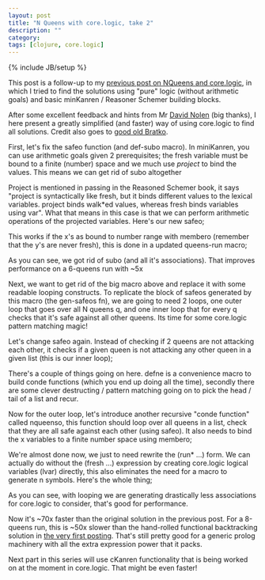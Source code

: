 ```yaml
---
layout: post
title: "N Queens with core.logic, take 2"
description: ""
category:
tags: [clojure, core.logic]
---
```

{% include JB/setup %}

This post is a follow-up to my <a href="http://martinsprogrammingblog.blogspot.co.uk/2012/07/n-queens-with-corelogic-take-1.html">previous post on NQueens and core.logic</a>, in which I tried to find the solutions using "pure" logic (without arithmetic goals) and basic minKanren / Reasoner Schemer building blocks.

After some excellent feedback and hints from Mr <a href="https://twitter.com/swannodette">David Nolen</a> (big thanks), I here present a greatly simplified (and faster) way of using core.logic to find all solutions. Credit also goes to <a href="http://www.amazon.co.uk/Programming-Artificial-Intelligence-International-Computer/dp/0321417461/ref=sr_1_2?ie=UTF8&amp;qid=1341989805&amp;sr=8-2">good old Bratko</a>.

First, let's fix the safeo function (and def-subo macro). In miniKanren, you can use arithmetic goals given 2 prerequisites; the fresh variable must be bound to a finite (number) space and we much use _project_ to bind the values. This means we can get rid of subo altogether

Project is mentioned in passing in the Reasoned Schemer book, it says "project is syntactically like fresh, but it binds different values to the lexical variables. project binds walk\*ed values, whereas fresh binds variables using var". What that means in this case is that we can perform arithmetic operations of the projected variables. Here's our new safeo;
<script src="https://gist.github.com/3088470.js?file=safeo.clj"> </script>
This works if the x's as bound to number range with membero (remember that the y's are never fresh), this is done in a updated queens-run macro;
<script src="https://gist.github.com/3088470.js?file=queens-run.clj"> </script>
As you can see, we got rid of subo (and all it's associations). That improves performance on a 6-queens run with ~5x

Next, we want to get rid of the big macro above and replace it with some readable looping constructs. To replicate the block of safeos generated by this macro (the gen-safeos fn), we are going to need 2 loops, one outer loop that goes over all N queens q, and one inner loop that for every q checks that it's safe against all other queens. Its time for some core.logic pattern matching magic!

Let's change safeo again. Instead of checking if 2 queens are not attacking each other, it checks if a given queen is not attacking any other queen in a given list (this is our inner loop);
<script src="https://gist.github.com/3088470.js?file=safeo-loop.clj"> </script>
There's a couple of things going on here. defne is a convenience macro to build conde functions (which you end up doing all the time), secondly there are some clever destructing / pattern matching going on to pick the head / tail of a list and recur.

Now for the outer loop, let's introduce another recursive "conde function" called nqueenso, this function should loop over all queens in a list, check that they are all safe against each other (using safeo). It also needs to bind the x variables to a finite number space using membero;
<script src="https://gist.github.com/3088470.js?file=nqueenso.clj"> </script>
We're almost done now, we just to need rewrite the (run\* ...) form. We can actually do without the (fresh ...) expression by creating core.logic logical variables (lvar) directly, this also eliminates the need for a macro to generate n symbols. Here's the whole thing;
<script src="https://gist.github.com/2196964.js?file=nqueens-cl2.clj"> </script>
As you can see, with looping we are generating drastically less associations for core.logic to consider, that's good for performance.

Now it's ~70x faster than the original solution in the previous post. For a 8-queens run, this is ~50x slower than the hand-rolled functional backtracking solution in <a href="http://martinsprogrammingblog.blogspot.co.uk/2012/03/enumerate-n-queens-solutions.html">the very first posting</a>. That's still pretty good for a generic prolog machinery with all the extra expression power that it packs.

Next part in this series will use cKanren functionality that is being worked on at the moment in core.logic. That might be even faster!